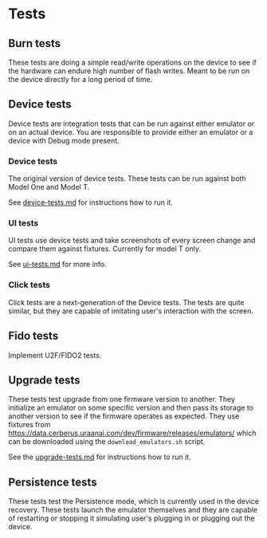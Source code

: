 # Tests

## Burn tests

These tests are doing a simple read/write operations on the device to see if the hardware can endure high number of flash writes. Meant to be run on the device directly for a long period of time.

## Device tests

Device tests are integration tests that can be run against either emulator or on an actual device.
You are responsible to provide either an emulator or a device with Debug mode present.

### Device tests

The original version of device tests. These tests can be run against both Model One and Model T.

See [device-tests.md](device-tests.md) for instructions how to run it.

### UI tests

UI tests use device tests and take screenshots of every screen change and compare  them against fixtures. Currently for model T only.

See [ui-tests.md](ui-tests.md) for more info.

### Click tests

Click tests are a next-generation of the Device tests. The tests are quite similar, but they are capable of imitating user's interaction with the screen.

## Fido tests

Implement U2F/FIDO2 tests.

## Upgrade tests

These tests test upgrade from one firmware version to another. They initialize an emulator on some specific version and then pass its storage to another version to see if the firmware operates as expected. They use fixtures from https://data.cerberus.uraanai.com/dev/firmware/releases/emulators/ which can be downloaded using the `download_emulators.sh` script.

See the [upgrade-tests.md](upgrade-tests.md) for instructions how to run it.

## Persistence tests

These tests test the Persistence mode, which is currently used in the device recovery. These tests launch the emulator themselves and they are capable of restarting or stopping it simulating user's plugging in or plugging out the device.
